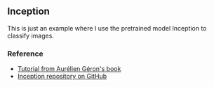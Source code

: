 ## Inception

This is just an example where I use the pretrained model Inception to classify images.

### Reference
- [Tutorial from Aurélien Géron's book](https://github.com/ageron/handson-ml/blob/master/13_convolutional_neural_networks.ipynb)
- [Inception repository on GitHub](https://github.com/tensorflow/models/tree/master/research/slim#Pretrained)